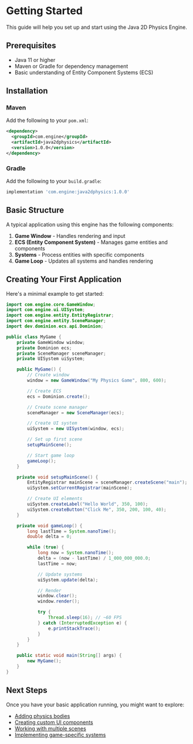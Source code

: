 # Getting Started

This guide will help you set up and start using the Java 2D Physics Engine.

## Prerequisites

- Java 11 or higher
- Maven or Gradle for dependency management
- Basic understanding of Entity Component Systems (ECS)

## Installation

### Maven

Add the following to your `pom.xml`:

```xml
<dependency>
  <groupId>com.engine</groupId>
  <artifactId>java2dphysics</artifactId>
  <version>1.0.0</version>
</dependency>
```

### Gradle

Add the following to your `build.gradle`:

```groovy
implementation 'com.engine:java2dphysics:1.0.0'
```

## Basic Structure

A typical application using this engine has the following components:

1. **Game Window** - Handles rendering and input
2. **ECS (Entity Component System)** - Manages game entities and components
3. **Systems** - Process entities with specific components
4. **Game Loop** - Updates all systems and handles rendering

## Creating Your First Application

Here's a minimal example to get started:

```java
import com.engine.core.GameWindow;
import com.engine.ui.UISystem;
import com.engine.entity.EntityRegistrar;
import com.engine.entity.SceneManager;
import dev.dominion.ecs.api.Dominion;

public class MyGame {
    private GameWindow window;
    private Dominion ecs;
    private SceneManager sceneManager;
    private UISystem uiSystem;

    public MyGame() {
        // Create window
        window = new GameWindow("My Physics Game", 800, 600);

        // Create ECS
        ecs = Dominion.create();

        // Create scene manager
        sceneManager = new SceneManager(ecs);

        // Create UI system
        uiSystem = new UISystem(window, ecs);

        // Set up first scene
        setupMainScene();

        // Start game loop
        gameLoop();
    }

    private void setupMainScene() {
        EntityRegistrar mainScene = sceneManager.createScene("main");
        uiSystem.setCurrentRegistrar(mainScene);

        // Create UI elements
        uiSystem.createLabel("Hello World", 350, 100);
        uiSystem.createButton("Click Me", 350, 200, 100, 40);
    }

    private void gameLoop() {
        long lastTime = System.nanoTime();
        double delta = 0;

        while (true) {
            long now = System.nanoTime();
            delta = (now - lastTime) / 1_000_000_000.0;
            lastTime = now;

            // Update systems
            uiSystem.update(delta);

            // Render
            window.clear();
            window.render();

            try {
                Thread.sleep(16); // ~60 FPS
            } catch (InterruptedException e) {
                e.printStackTrace();
            }
        }
    }

    public static void main(String[] args) {
        new MyGame();
    }
}
```

## Next Steps

Once you have your basic application running, you might want to explore:

- [Adding physics bodies](./Physics-System.md)
- [Creating custom UI components](./UI-System.md#custom-ui-elements)
- [Working with multiple scenes](./Scene-Management.md)
- [Implementing game-specific systems](./Custom-Systems.md)
